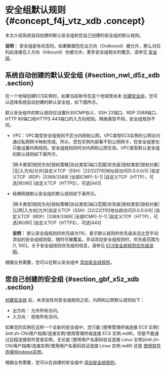 # 安全组默认规则 {#concept_f4j_vtz_xdb .concept}

本文介绍系统自动创建的默认安全组和您自己创建的安全组的默认规则。

**说明：** 安全组是有状态的。如果数据包在出方向（Outbound）被允许，那么对应的此连接在入方向（Inbound）也被允许。更多安全组相关的概念，请参见 [安全组](../../../../intl.zh-CN/产品简介/网络和安全性/安全组.md#)。

## 系统自动创建的默认安全组 {#section_nwl_d5z_xdb .section}

在一个地域创建ECS实例时，如果当前账号在这个地域里尚未 [创建安全组](intl.zh-CN/用户指南/安全组/创建安全组.md#)，您可以选择系统自动创建的默认安全组，如下图所示。

默认安全组中的默认规则仅设置针对ICMP协义、SSH 22端口、RDP 3389端口、HTTP 80端口和HTTPS 443端口的入方向规则。网络类型不同，安全组规则不同。

-   VPC：VPC类型安全组规则不区分内网和公网。VPC类型ECS实例的公网访问通过私网网卡映射完成，所以，您在实例内部看不到公网网卡，在安全组里也只能设置内网规则。安全组规则同时对内网和公网生效。VPC类型默认安全组的默认规则如下表所示。

    |网卡类型|规则方向|授权策略|协议类型|端口范围|优先级|授权类型|授权对象|
    |无|入方向|允许|自定义TCP（SSH）|22/22|110|地址段访问|0.0.0.0/0|
    |自定义TCP（RDP）|3389/3389|
    |全部ICMP|-1/-1|
    |自定义TCP（HTTP），可选|80/80|
    |自定义TCP（HTTPS），可选|443|

-   经典网络默认安全组的默认规则如下表所示。

    |网卡类型|规则方向|授权策略|协议类型|端口范围|优先级|授权类型|授权对象|
    |公网|入方向|允许|自定义TCP（SSH）|22/22|110|地址段访问|0.0.0.0/0|
    |自定义TCP（RDP）|3389/3389|
    |全部ICMP|-1/-1|
    |自定义TCP（HTTP），可选|80/80|
    |自定义TCP（HTTPS），可选|443|

    **说明：** 默认安全组规则的优先级为110，表示默认规则的优先级永远比您手动添加的安全组规则低，随时可被覆盖。手动添加安全组规则时，优先级范围为\[1, 100\]。关于安全组规则优先级的信息，请参见 [ECS安全组规则优先级说明](intl.zh-CN/用户指南/安全组/添加安全组规则.md#priority)。


根据业务需要，您可以在默认安全组中 [添加安全组规则](intl.zh-CN/用户指南/安全组/添加安全组规则.md#)。

## 您自己创建的安全组 {#section_gbf_x5z_xdb .section}

[创建安全组](intl.zh-CN/用户指南/安全组/创建安全组.md#) 后，未添加任何安全组规则之前，内网和公网默认规则如下：

-   出方向： 允许所有访问。
-   入方向： 拒绝所有访问。

如果您的实例在这样一个全新的安全组中，您只能 [使用管理终端连接 ECS 实例](intl.zh-CN/用户指南/连接实例/使用管理终端连接 ECS 实例.md#)，但是不能通过远程连接软件登录实例，无论是 [使用用户名密码验证连接 Linux 实例](intl.zh-CN/用户指南/连接实例/使用用户名密码验证连接 Linux 实例.md#) 还是 [使用软件连接Windows实例](intl.zh-CN/用户指南/连接实例/使用软件连接Windows实例.md#)。

根据业务需要，您可以在自建的安全组中 [添加安全组规则](intl.zh-CN/用户指南/安全组/添加安全组规则.md#)。


